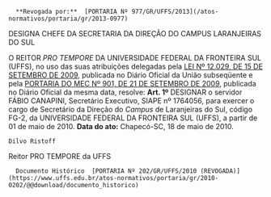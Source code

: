       **Revogada por:**  [PORTARIA Nº 977/GR/UFFS/2013](/atos-normativos/portaria/gr/2013-0977) 

   DESIGNA CHEFE DA SECRETARIA DA DIREÇÃO DO CAMPUS LARANJEIRAS DO SUL  

 O REITOR *PRO TEMPORE*  DA UNIVERSIDADE FEDERAL DA FRONTEIRA SUL (UFFS), no uso das suas atribuições delegadas pela [LEI Nº 12.029, DE 15 DE SETEMBRO DE 2009](http://www.planalto.gov.br/ccivil_03/_Ato2007-2010/2009/Lei/L12029.htm), publicada no Diário Oficial da União subseqüente e pela [PORTARIA DO MEC Nº 901, DE 21 DE SETEMBRO DE 2009](http://portal.mec.gov.br/dmdocuments/port901.pdf), publicada no Diário Oficial da mesma data, resolve:   **Art. 1º**  DESIGNAR o servidor FÁBIO CANAPINI, Secretário Executivo, SIAPE nº 1764056, para exercer o cargo de Secretário da Direção do *Campus*  de Laranjeiras do Sul, código FG-2, da UNIVERSIDADE FEDERAL DA FRONTEIRA SUL (UFFS), a partir de 01 de maio de 2010.        **Data do ato:** Chapecó-SC, 18 de maio de 2010.   
 

    Dilvo Ristoff   
 Reitor PRO TEMPORE da UFFS 

      Documento Histórico  [PORTARIA Nº 202/GR/UFFS/2010 (REVOGADA)](https://www.uffs.edu.br/atos-normativos/portaria/gr/2010-0202/@@download/documento_historico)     
      